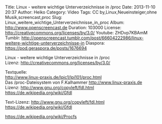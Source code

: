 Title: Linux - weitere wichtige Unterverzeichnisse in /proc
Date: 2013-11-10 20:37
Author: Heiko
Category: Video
Tags: CC by,Linux,Neueinsteiger,ohne Musik,screencast,proc
Slug: Linux_weitere_wichtige_Unterverzeichnisse_in_proc
Album: http://www.openscreencast.de
Duration: 103000
License: http://creativecommons.org/licenses/by/3.0/
Youtube: ZHDvp7KBAmM
Tumblr: http://openscreencast.tumblr.com/post/66604222986/linux-weitere-wichtige-unterverzeichnisse-in
Diaspora: https://pod.geraspora.de/posts/1676694

Linux - weitere wichtige Unterverzeichnisse in /proc  
Lizenz: <http://creativecommons.org/licenses/by/3.0/>  
  
Textquelle:  
<http://www.linux-praxis.de/lpic1/lpi101/proc.html>  
Das /proc-Dateisystem von F.Kalhammer <http://www.linux-praxis.de>  
Lizenz: <http://www.gnu.org/copyleft/fdl.html>
<https://de.wikipedia.org/wiki/Gfdl>  
  
Text-Lizenz: <http://www.gnu.org/copyleft/fdl.html>
<https://de.wikipedia.org/wiki/Gfdl>  
  
<https://de.wikipedia.org/wiki/Procfs>

